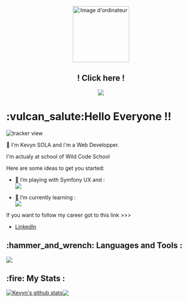 <div class="header" align="center">
  <img src="https://media.giphy.com/media/IauL6LvGNlT3ffhcqq/giphy.gif" alt="Image d'ordinateur" width="150">
</div>

<div class="links" align="center">
  <h2>! Click here !</h2>
  <a href="https://www.linkedin.com/in/kevyn-sola/" target="_blank">
    <img src="https://skillicons.dev/icons?i=linkedin" />
  </a>
</div>

<h1>:vulcan_salute:Hello Everyone !!</h1> <img src="https://komarev.com/ghpvc/?username=planger45" alt="tracker view">

:space_invader: I'm Kevyn SOLA and i'm a Web Developper.

I'm actualy at school of Wild Code School

Here are some ideas to get you started:

- 🔭 I’m playing with Symfony UX and :<br> <img src="https://skillicons.dev/icons?i=symfony,sass,bootstrap,mysql" />

- 🌱 I’m currently learning :<br> <img src="https://skillicons.dev/icons?i=react,docker,nodejs,typescript,graphql" />

If you want to follow my career got to this link >>>

 - <a href="https://www.linkedin.com/in/kevyn-sola/">LinkedIn</a>

<h2>:hammer_and_wrench: Languages and Tools :</h2>

<div>
 <a href="https://skillicons.dev">
    <img src="https://skillicons.dev/icons?i=git,html,css,js,figma,github,gitlab,linux,php,webpack,vscode" />
  </a>
</div>

<h2>:fire: My Stats :</h2>
<div class="links">
  <a href="https://github.com/KevynSola/github-readme-stats"><img align="center" src="https://github-readme-stats.vercel.app/api?username=KevynSola&show_icons=true&include_all_commits=true&theme=buefy&hide_border=true" alt="Kevyn's github stats" /></a><a href="https://github.com/KevynSola/github-readme-stats"><img align="center" src="https://github-readme-stats.vercel.app/api/top-langs/?username=KevynSola&layout=compact&theme=buefy&hide_border=true" /></a>
</div>
